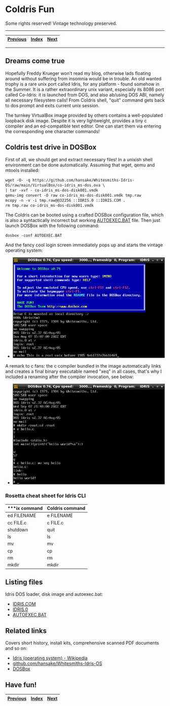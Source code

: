 # CoIdris Fun

Some rights reserved! Vintage technology preserved.

---

[Previous](../sdk85funpart5) | [Index](../../../../) | [Next](../configsysgameandinfocom)
--- | --- | ---

---

## Dreams come true

Hopefully Freddy Krueger won't read my blog, otherwise lads floating around without suffering from insomnia would be in trouble.
An old wanted trophy is a rare unix port called Idris, for any platform - found somehow in the Summer. It is a rather extraordinary unix variant, especially its 8086 port called Co-Idris: it is launched from DOS, and also ab/using DOS ABI, namely all necessary filesystem calls! From CoIdris shell, "quit" command gets back to dos prompt and exits current unix session.

The turnkey VirtualBox image provided by others contains a well-populated loopback disk image. Despite it is very lightweight, provides a tiny c compiler and an ed-compatible text editor. One can start them via entering the corresponding one character commands!

## CoIdris test drive in DOSBox

First of all, we should get and extract necessary files! In a unixish shell environment can be done automatically. Assuming that wget, qemu and mtools installed:

```
wget -O- -q https://github.com/hansake/Whitesmiths-Idris-OS/raw/main/VirtualBox/co-idris_ms-dos.ova \
| tar -xvf - co-idris_ms-dos-disk001.vmdk
qemu-img convert -O raw co-idris_ms-dos-disk001.vmdk tmp.raw
mcopy -n -v -i tmp.raw@@32256 ::IDRIS.0 ::IDRIS.COM .
rm tmp.raw co-idris_ms-dos-disk001.vmdk
```

The CoIdris can be booted using a crafted DOSBox configuration file, which is also a syntactically incorrect but working [AUTOEXEC.BAT](AUTOEXEC.BAT) file. Then just launch DOSBox with the following command:

```
dosbox -conf AUTOEXEC.BAT
```

And the fancy cool login screen immediately pops up and starts the vintage operating system:

- ![dosboxidrislogin.png](dosboxidrislogin.png)

A remark to c fans: the c compiler bundled in the image automatically links and creates a final binary executable named "xeq" in all cases, that's why I included a renaming after the compiler invocation, see below:

- ![dosboxidrisccompiler.png](dosboxidrisccompiler.png)


### Rosetta cheat sheet for Idris CLI

| ***ix command | CoIdris command |
| ------------- | --------------- |
| ed FILENAME   | e FILENAME      |
| cc FILE.c     | c FILE.c        |
| shutdown      | quit            |
| ls            | ls              |
| mv            | mv              |
| cp            | cp              |
| rm            | rm              |
| mkdir         | mkdir           |

## Listing files

Idris DOS loader, disk image and autoexec.bat:

- [IDRIS.COM](IDRIS.COM)
- [IDRIS.0](IDRIS.0)
- [AUTOEXEC.BAT](AUTOEXEC.BAT)

## Related links

Covers short history, install kits, comprehensive scanned PDF documents and so on:

- [Idris (operating system) - Wikipedia](https://en.wikipedia.org/wiki/Idris_(operating_system))
- [github.com/hansake/Whitesmiths-Idris-OS](https://github.com/hansake/Whitesmiths-Idris-OS)
- [DOSBox](https://dosbox.com/)

## Have fun!

[Previous](../sdk85funpart5) | [Index](../../../../) | [Next](../configsysgameandinfocom)
--- | --- | ---
